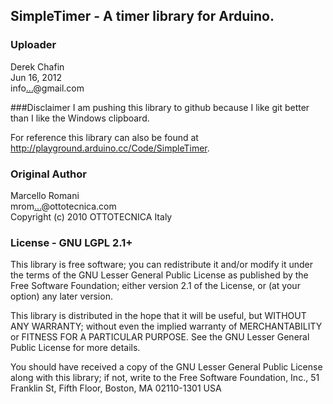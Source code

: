 ## SimpleTimer - A timer library for Arduino.

### Uploader
Derek Chafin  
Jun 16, 2012  
info<a href="http://www.google.com/recaptcha/mailhide/d?k=01OlINdKCVggEULcwNY4NTTg==&amp;c=NuRwkCvdkiHnX97lENoQ4aUrQPIek0qZKoNXiOiv8uE=" onclick="window.open('http://www.google.com/recaptcha/mailhide/d?k\07501OlINdKCVggEULcwNY4NTTg\75\75\46c\75NuRwkCvdkiHnX97lENoQ4aUrQPIek0qZKoNXiOiv8uE\075', '', 'toolbar=0,scrollbars=0,location=0,statusbar=0,menubar=0,resizable=0,width=500,height=300'); return false;" title="Reveal this e-mail address">...</a>@gmail.com

###Disclaimer
I am pushing this library to github because I like git better than I like the Windows clipboard.

For reference this library can also be found at http://playground.arduino.cc/Code/SimpleTimer.

### Original Author
Marcello Romani  
mrom<a href="http://www.google.com/recaptcha/mailhide/d?k=01OlINdKCVggEULcwNY4NTTg==&amp;c=35t9v0kxxmeXywbgEkq2W9ogg7J-gbHsx2HD-cJD7Rc=" onclick="window.open('http://www.google.com/recaptcha/mailhide/d?k\07501OlINdKCVggEULcwNY4NTTg\75\75\46c\07535t9v0kxxmeXywbgEkq2W9ogg7J-gbHsx2HD-cJD7Rc\075', '', 'toolbar=0,scrollbars=0,location=0,statusbar=0,menubar=0,resizable=0,width=500,height=300'); return false;" title="Reveal this e-mail address">...</a>@ottotecnica.com  
Copyright (c) 2010 OTTOTECNICA Italy

### License - GNU LGPL 2.1+
This library is free software; you can redistribute it
and/or modify it under the terms of the GNU Lesser
General Public License as published by the Free Software
Foundation; either version 2.1 of the License, or (at
your option) any later version.

This library is distributed in the hope that it will
be useful, but WITHOUT ANY WARRANTY; without even the
implied warranty of MERCHANTABILITY or FITNESS FOR A
PARTICULAR PURPOSE.  See the GNU Lesser General Public
License for more details.

You should have received a copy of the GNU Lesser
General Public License along with this library; if not,
write to the Free Software Foundation, Inc.,
51 Franklin St, Fifth Floor, Boston, MA 02110-1301 USA
